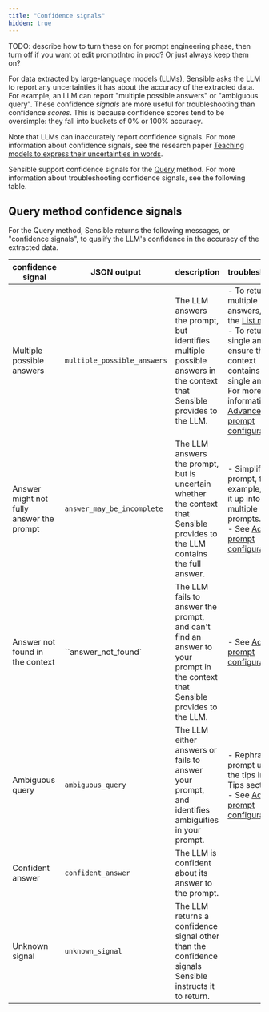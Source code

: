 ```yaml
---
title: "Confidence signals"
hidden: true
---
```


TODO: describe how to turn these on for prompt engineering phase, then turn off if you want ot edit promptIntro in prod? Or just always keep them on?

For data extracted by large-language models (LLMs), Sensible asks the LLM to report any uncertainties it has about the accuracy of the extracted data. For example, an LLM can report "multiple possible answers" or "ambiguous query".  These confidence *signals* are more useful for troubleshooting than confidence *scores*. This is because confidence scores tend to be oversimple: they fall into buckets of 0% or 100% accuracy.

Note that LLMs can inaccurately report confidence signals.  For more information about confidence signals, see the research paper [Teaching models to express their uncertainties in words](https://arxiv.org/pdf/2205.14334.pdf). 

Sensible support confidence signals for the [Query](doc:query-tips) method. For more information about troubleshooting confidence signals, see the following table.

Query method confidence signals
---

For the Query method, Sensible returns the following messages, or "confidence signals",  to qualify the LLM's confidence in the accuracy of the extracted data.

| confidence signal                        | JSON output                 | description                                                  | troubleshooting                                              |
| ---------------------------------------- | --------------------------- | ------------------------------------------------------------ | ------------------------------------------------------------ |
| Multiple possible answers                | `multiple_possible_answers` | The LLM answers the prompt, but identifies multiple possible answers in the context that Sensible provides to the LLM. | -  To return multiple answers, use the [List method](doc:list-tips).<br/>- To return a single answer, ensure the context contains a single answer. For more information, see [Advanced prompt configuration](doc:prompt). |
| Answer might not fully answer the prompt | `answer_may_be_incomplete`  | The LLM answers the prompt, but is uncertain whether the context that Sensible provides to the LLM contains the full answer. | - Simplify your prompt, for example, break it up into multiple prompts.<br/>- See [Advanced prompt configuration](doc:prompt). |
| Answer not found in the context          | ``answer_not_found`         | The LLM fails to answer the prompt, and can't find an answer to your prompt in the context that Sensible provides to the LLM. | - See [Advanced prompt configuration](doc:prompt).           |
| Ambiguous query                          | `ambiguous_query`           | The LLM either answers or fails to answer your prompt, and identifies ambiguities in your prompt. | - Rephrase your prompt using the tips in the Tips section.<br/>-  See [Advanced prompt configuration](doc:prompt). |
| Confident answer                         | `confident_answer`          | The LLM is confident about its answer to the prompt.         |                                                              |
| Unknown signal                           | `unknown_signal`            | The LLM returns a confidence signal other than the confidence signals Sensible instructs it to return. |                                                              |

 

